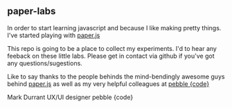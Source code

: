 ## paper-labs ##

In order to start learning javascript and because I like making pretty things. I've started playing with [paper.js](http://paperjs.org/)

This repo is going to be a place to collect my experiments. I'd to hear any feeback on these little labs. Please get in contact via github if you've got any questions/sugestions.

Like to say thanks to the people behinds the mind-bendingly awesome guys behind [paper.js](http://paperjs.org/) as well as my very helpful colleagues at [pebble {code}](http://pebblecode.com/)

Mark Durrant
UX/UI designer
pebble {code}